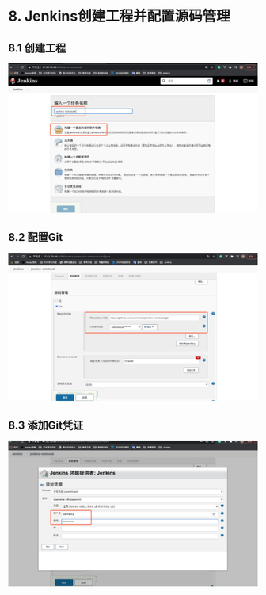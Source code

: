 # 8. Jenkins创建工程并配置源码管理

## 8.1 创建工程
![创建工程1](../assets/创建工程1.png)

## 8.2 配置Git
![配置工程git](../assets/配置工程git.png)

## 8.3 添加Git凭证
![添加凭证](../assets/添加凭证.png)
